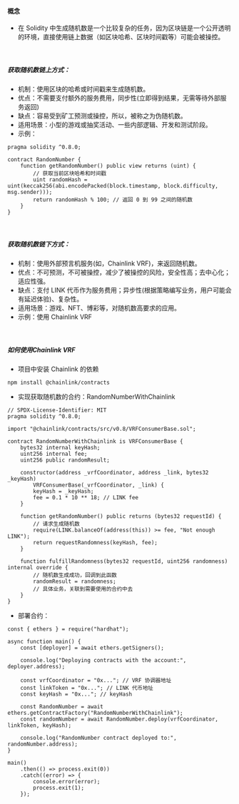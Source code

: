 #### 概念
- 在 Solidity 中生成随机数是一个比较复杂的任务，因为区块链是一个公开透明的环境，直接使用链上数据（如区块哈希、区块时间戳等）可能会被操控。

　

##### 获取随机数链上方式：
- 机制：使用区块的哈希或时间戳来生成随机数。
- 优点：不需要支付额外的服务费用，同步性(立即得到结果，无需等待外部服务返回)
- 缺点：容易受到矿工预测或操控，所以，被称之为伪随机数。
- 适用场景：小型的游戏或抽奖活动、一些内部逻辑、开发和测试阶段。
- 示例：
```
pragma solidity ^0.8.0;

contract RandomNumber {
    function getRandomNumber() public view returns (uint) {
        // 获取当前区块哈希和时间戳
        uint randomHash = uint(keccak256(abi.encodePacked(block.timestamp, block.difficulty, msg.sender)));
        return randomHash % 100; // 返回 0 到 99 之间的随机数
    }
}

```

　

##### 获取随机数链下方式：
- 机制：使用外部预言机服务(如，Chainlink VRF)，来返回随机数。
- 优点：不可预测，不可被操控，减少了被操控的风险，安全性高；去中心化；适应性强。
- 缺点：支付 LINK 代币作为服务费用；异步性(根据策略编写业务，用户可能会有延迟体验)、复杂性。
- 适用场景：游戏、NFT、博彩等，对随机数高要求的应用。
- 示例：使用 Chainlink VRF

　

##### 如何使用Chainlink VRF
- 项目中安装 Chainlink 的依赖
```
npm install @chainlink/contracts

```
- 实现获取随机数的合约：RandomNumberWithChainlink
```
// SPDX-License-Identifier: MIT
pragma solidity ^0.8.0;

import "@chainlink/contracts/src/v0.8/VRFConsumerBase.sol";

contract RandomNumberWithChainlink is VRFConsumerBase {
    bytes32 internal keyHash;
    uint256 internal fee;
    uint256 public randomResult;

    constructor(address _vrfCoordinator, address _link, bytes32 _keyHash) 
        VRFConsumerBase(_vrfCoordinator, _link) {
        keyHash = _keyHash;
        fee = 0.1 * 10 ** 18; // LINK fee
    }

    function getRandomNumber() public returns (bytes32 requestId) {
        // 请求生成随机数
        require(LINK.balanceOf(address(this)) >= fee, "Not enough LINK");
        return requestRandomness(keyHash, fee);
    }

    function fulfillRandomness(bytes32 requestId, uint256 randomness) internal override {
        // 随机数生成成功，回调到此函数
        randomResult = randomness;
        // 具体业务，关联到需要使用的合约中去
    }
}

```
- 部署合约：
```
const { ethers } = require("hardhat");

async function main() {
    const [deployer] = await ethers.getSigners();

    console.log("Deploying contracts with the account:", deployer.address);

    const vrfCoordinator = "0x..."; // VRF 协调器地址
    const linkToken = "0x..."; // LINK 代币地址
    const keyHash = "0x..."; // keyHash

    const RandomNumber = await ethers.getContractFactory("RandomNumberWithChainlink");
    const randomNumber = await RandomNumber.deploy(vrfCoordinator, linkToken, keyHash);

    console.log("RandomNumber contract deployed to:", randomNumber.address);
}

main()
    .then(() => process.exit(0))
    .catch((error) => {
        console.error(error);
        process.exit(1);
    });

```
